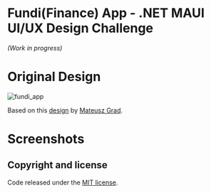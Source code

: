 # Fundi(Finance) App - .NET MAUI UI/UX Design Challenge
_(Work in progress)_



# Original Design

![fundi_app](https://user-images.githubusercontent.com/62828724/178314939-99cab328-3a35-4803-ac32-efb436b4d916.gif)

Based on this [design](https://www.behance.net/gallery/139111749/Fundi-UIUX-App-Design) by [Mateusz Grad](https://www.behance.net/Mateusz_Grad).

# Screenshots


## Copyright and license

Code released under the [MIT license](https://opensource.org/licenses/MIT).
